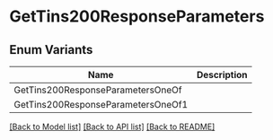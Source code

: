 # GetTins200ResponseParameters

## Enum Variants

| Name | Description |
|---- | -----|
| GetTins200ResponseParametersOneOf |  |
| GetTins200ResponseParametersOneOf1 |  |

[[Back to Model list]](../README.md#documentation-for-models) [[Back to API list]](../README.md#documentation-for-api-endpoints) [[Back to README]](../README.md)


